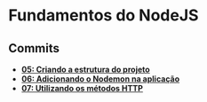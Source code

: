 # Fundamentos do NodeJS

## Commits

- **[05: Criando a estrutura do projeto](https://github.com/vinifraga/ignite/commit/973ba67bfc17912587faba70944154602e1660d3)**
- **[06: Adicionando o Nodemon na aplicação](https://github.com/vinifraga/ignite/commit/0d2c5de043bdb07a1cce7bf152389d903bd2732c)**
- **[07: Utilizando os métodos HTTP](https://github.com/vinifraga/ignite/commit/ad8ccbfcd21a5d4b139e7966fc02d339aee29b73)**